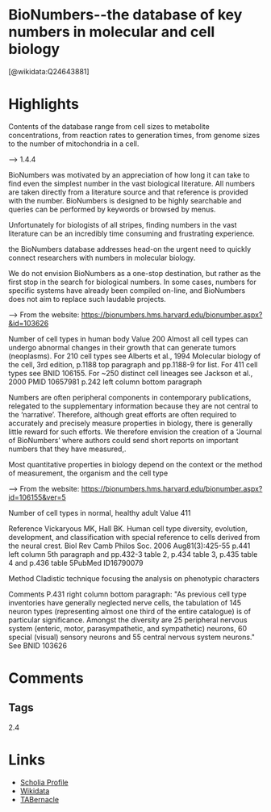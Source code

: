 
BioNumbers--the database of key numbers in molecular and cell biology
=====================================================================
  
  [@wikidata:Q24643881]  

# Highlights

 Contents of
the database range from cell sizes to metabolite
concentrations, from reaction rates to generation
times, from genome sizes to the number of mitochondria in a cell.

--> 1.4.4

BioNumbers was
motivated by an appreciation of how long it can take
to find even the simplest number in the vast biological literature. All numbers are taken directly from
a literature source and that reference is provided
with the number. BioNumbers is designed to be
highly searchable and queries can be performed
by keywords or browsed by menus.

Unfortunately for biologists of all stripes, finding
numbers in the vast literature can be an incredibly time
consuming and frustrating experience.

the BioNumbers database
addresses head-on the urgent need to quickly connect
researchers with numbers in molecular biology.

We do not envision BioNumbers as a one-stop destination, but rather as the first stop 
in the search for biological numbers. In some cases, numbers for specific systems have
already been compiled on-line, and BioNumbers does not
aim to replace such laudable projects. 

--> From the website:
https://bionumbers.hms.harvard.edu/bionumber.aspx?&id=103626

Number of cell types in human body
Value	200 
Almost all cell types can undergo abnormal changes in their growth that can generate tumors (neoplasms). For 210 cell types see Alberts et al., 1994 Molecular biology of the cell, 3rd edition, p.1188 top paragraph and pp.1188-9 for list. For 411 cell types see BNID 106155. For ~250 distinct cell lineages see Jackson et al., 2000 PMID 10657981 p.242 left column bottom paragraph

Numbers are often peripheral components in contemporary publications, relegated to the supplementary information because they are not central to the ‘narrative’. Therefore, although great efforts are often required to
accurately and precisely measure properties in biology,
there is generally little reward for such efforts. We therefore envision the creation of a ‘Journal of BioNumbers’
where authors could send short reports on important
numbers that they have measured,.


Most quantitative properties
in biology depend on the context or the method of measurement, the organism and the cell type


--> From the website:
https://bionumbers.hms.harvard.edu/bionumber.aspx?id=106155&ver=5

Number of cell types in normal, healthy adult
Value	411



Reference	Vickaryous MK, Hall BK. Human cell type diversity, evolution, development, and classification with special reference to cells derived from the neural crest. Biol Rev Camb Philos Soc. 2006 Aug81(3):425-55 p.441 left column 5th paragraph and pp.432-3 table 2, p.434 table 3, p.435 table 4 and p.436 table 5PubMed ID16790079

Method	Cladistic technique focusing the analysis on phenotypic characters

Comments	P.431 right column bottom paragraph: "As previous cell type inventories have generally neglected nerve cells, the tabulation of 145 neuron types (representing almost one third of the entire catalogue) is of particular significance. Amongst the diversity are 25 peripheral nervous system (enteric, motor, parasympathetic, and sympathetic) neurons, 60 special (visual) sensory neurons and 55 central nervous system neurons." See BNID 103626

# Comments

## Tags
2.4
# Links
  
 * [Scholia Profile](https://scholia.toolforge.org/work/Q24643881)  
 * [Wikidata](https://www.wikidata.org/wiki/Q24643881)  
 * [TABernacle](https://tabernacle.toolforge.org/?#/tab/manual/Q24643881/P921%3BP4510)  
